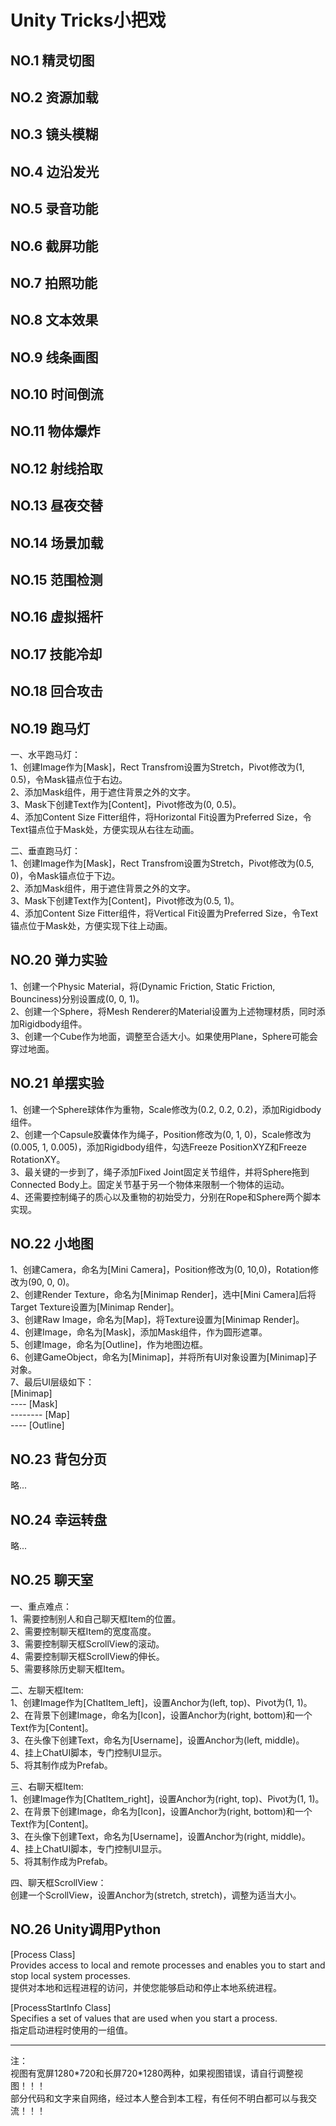 # Unity Tricks小把戏

## NO.1 精灵切图

## NO.2 资源加载

## NO.3 镜头模糊

## NO.4 边沿发光

## NO.5 录音功能

## NO.6 截屏功能

## NO.7 拍照功能

## NO.8 文本效果

## NO.9 线条画图

## NO.10 时间倒流

## NO.11 物体爆炸

## NO.12 射线拾取

## NO.13 昼夜交替

## NO.14 场景加载

## NO.15 范围检测

## NO.16 虚拟摇杆

## NO.17 技能冷却

## NO.18 回合攻击

## NO.19 跑马灯
一、水平跑马灯：  
1、创建Image作为[Mask]，Rect Transfrom设置为Stretch，Pivot修改为(1, 0.5)，令Mask锚点位于右边。  
2、添加Mask组件，用于遮住背景之外的文字。  
3、Mask下创建Text作为[Content]，Pivot修改为(0, 0.5)。  
4、添加Content Size Fitter组件，将Horizontal Fit设置为Preferred Size，令Text锚点位于Mask处，方便实现从右往左动画。

二、垂直跑马灯：  
1、创建Image作为[Mask]，Rect Transfrom设置为Stretch，Pivot修改为(0.5, 0)，令Mask锚点位于下边。  
2、添加Mask组件，用于遮住背景之外的文字。  
3、Mask下创建Text作为[Content]，Pivot修改为(0.5, 1)。  
4、添加Content Size Fitter组件，将Vertical Fit设置为Preferred Size，令Text锚点位于Mask处，方便实现下往上动画。

## NO.20 弹力实验
1、创建一个Physic Material，将(Dynamic Friction, Static Friction, Bounciness)分别设置成(0, 0, 1)。  
2、创建一个Sphere，将Mesh Renderer的Material设置为上述物理材质，同时添加Rigidbody组件。  
3、创建一个Cube作为地面，调整至合适大小。如果使用Plane，Sphere可能会穿过地面。

## NO.21 单摆实验
1、创建一个Sphere球体作为重物，Scale修改为(0.2, 0.2, 0.2)，添加Rigidbody组件。  
2、创建一个Capsule胶囊体作为绳子，Position修改为(0, 1, 0)，Scale修改为(0.005, 1, 0.005)，添加Rigidbody组件，勾选Freeze PositionXYZ和Freeze RotationXY。  
3、最关键的一步到了，绳子添加Fixed Joint固定关节组件，并将Sphere拖到Connected Body上。固定关节基于另一个物体来限制一个物体的运动。  
4、还需要控制绳子的质心以及重物的初始受力，分别在Rope和Sphere两个脚本实现。

## NO.22 小地图
1、创建Camera，命名为[Mini Camera]，Position修改为(0, 10,0)，Rotation修改为(90, 0, 0)。  
2、创建Render Texture，命名为[Minimap Render]，选中[Mini Camera]后将Target Texture设置为[Minimap Render]。  
3、创建Raw Image，命名为[Map]，将Texture设置为[Minimap Render]。  
4、创建Image，命名为[Mask]，添加Mask组件，作为圆形遮罩。  
5、创建Image，命名为[Outline]，作为地图边框。  
6、创建GameObject，命名为[Minimap]，并将所有UI对象设置为[Minimap]子对象。  
7、最后UI层级如下：  
[Minimap]  
---- [Mask]  
-------- [Map]  
---- [Outline]

## NO.23 背包分页
略...

## NO.24 幸运转盘
略...

## NO.25 聊天室
一、重点难点：  
1、需要控制别人和自己聊天框Item的位置。  
2、需要控制聊天框Item的宽度高度。  
3、需要控制聊天框ScrollView的滚动。  
4、需要控制聊天框ScrollView的伸长。  
5、需要移除历史聊天框Item。

二、左聊天框Item:  
1、创建Image作为[ChatItem_left]，设置Anchor为(left, top)、Pivot为(1, 1)。  
2、在背景下创建Image，命名为[Icon]，设置Anchor为(right, bottom)和一个Text作为[Content]。  
3、在头像下创建Text，命名为[Username]，设置Anchor为(left, middle)。  
4、挂上ChatUI脚本，专门控制UI显示。  
5、将其制作成为Prefab。

三、右聊天框Item:  
1、创建Image作为[ChatItem_right]，设置Anchor为(right, top)、Pivot为(1, 1)。  
2、在背景下创建Image，命名为[Icon]，设置Anchor为(right, bottom)和一个Text作为[Content]。  
3、在头像下创建Text，命名为[Username]，设置Anchor为(right, middle)。  
4、挂上ChatUI脚本，专门控制UI显示。  
5、将其制作成为Prefab。

四、聊天框ScrollView：  
创建一个ScrollView，设置Anchor为(stretch, stretch)，调整为适当大小。

## NO.26 Unity调用Python
[Process Class]  
Provides access to local and remote processes and enables you to start and stop local system processes.  
提供对本地和远程进程的访问，并使您能够启动和停止本地系统进程。

[ProcessStartInfo Class]  
Specifies a set of values that are used when you start a process.  
指定启动进程时使用的一组值。

---
注：  
视图有宽屏1280\*720和长屏720\*1280两种，如果视图错误，请自行调整视图！！！  
部分代码和文字来自网络，经过本人整合到本工程，有任何不明白都可以与我交流！！！  
